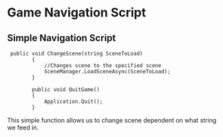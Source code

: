 Game Navigation Script
======================

## Simple Navigation Script

```
 public void ChangeScene(string SceneToLoad)
        {
            //Changes scene to the specified scene
            SceneManager.LoadSceneAsync(SceneToLoad);
        }

        public void QuitGame()
        {
            Application.Quit();
        }
```

This simple function allows us to change scene dependent on what string we feed in.